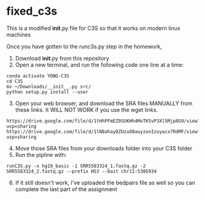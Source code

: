 # fixed_c3s
This is a modified __init__.py file for C3S so that it works on modern linux machines  

Once you have gotten to the runc3s.py step in the homework,  
1. Download __init__.py from this repository   
2. Open a new terminal, and run the following code one line at a time:  
```
conda activate YONG-C3S
cd C3S
mv ~/Downloads/__init__.py src/
python setup.py install --user 
```
3. Open your web browser, and download the SRA files MANUALLY from these links. It WILL NOT WORK if you use the wget links.  
```
https://drive.google.com/file/d/1tHhPFmEZ0SUKHh4MoTK5vP3Xl5Mjp8G9/view?usp=sharing
https://drive.google.com/file/d/1lN8ahayDZUzuO8auyzonIzoyacx7RdMF/view?usp=sharing

```
4. Move those SRA files from your downloads folder into your C3S folder
5. Run the pipline with:
```
runC3S.py -x hg19_basic -1 SRR5583324_1.fastq.gz -2 SRR5583324_2.fastq.gz --prefix HS3 --bait chr11:5305934
```
6. If it still doesn't work, I've uploaded the bedpairs file as well so you can complete the last part of the assignment

